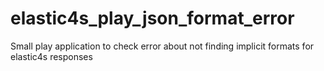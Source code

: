 # elastic4s_play_json_format_error
Small play application to check error about not finding implicit formats for elastic4s responses
